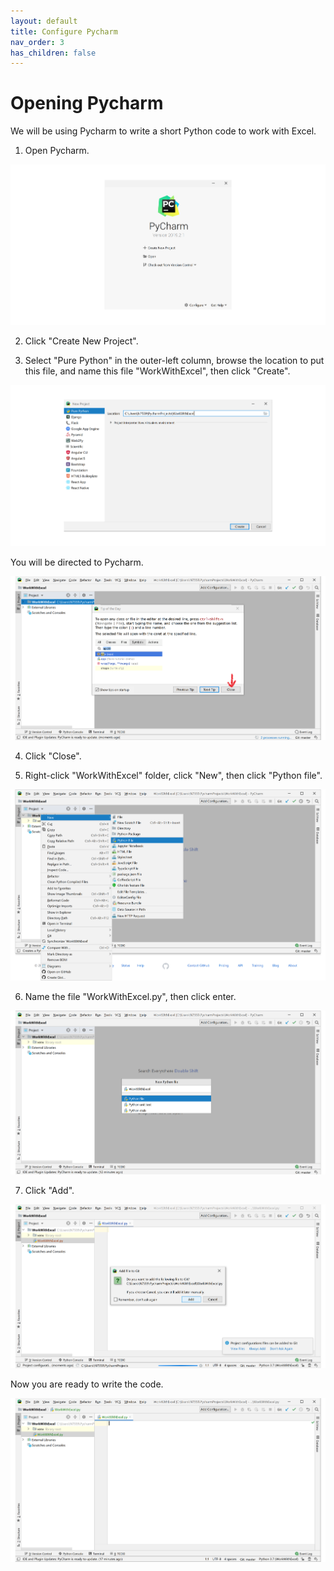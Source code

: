 ```yaml
---
layout: default
title: Configure Pycharm
nav_order: 3
has_children: false
---
```


# Opening Pycharm

We will be using Pycharm to write a short Python code to work with Excel.

1) Open Pycharm.

![Open](https://github.com/Phil-CST-BCIT/Phil-Antony-docs/blob/gh-pages/assets/images/open-pycharm.png?raw=true "Open")

2) Click "Create New Project".

3) Select "Pure Python" in the outer-left column, browse the location to put this file, and name this file "WorkWithExcel", then click "Create".

![Browse](https://github.com/Phil-CST-BCIT/Phil-Antony-docs/blob/gh-pages/assets/images/browse-and-name.png?raw=true "Browse")

You will be directed to Pycharm.

![Directed](https://github.com/Phil-CST-BCIT/Phil-Antony-docs/blob/gh-pages/assets/images/direct.png?raw=true "Directed")

4) Click "Close".

5) Right-click "WorkWithExcel" folder, click "New", then click "Python file".

![Click](https://github.com/Phil-CST-BCIT/Phil-Antony-docs/blob/gh-pages/assets/images/some-click.png?raw=true "Click")

6) Name the file "WorkWithExcel.py", then click enter.

![Naming](https://github.com/Phil-CST-BCIT/Phil-Antony-docs/blob/gh-pages/assets/images/naming.png?raw=true "Naming")

7) Click "Add".

![Git](https://github.com/Phil-CST-BCIT/Phil-Antony-docs/blob/gh-pages/assets/images/add-to-git.png?raw=true "Git")

Now you are ready to write the code.

![Blank](https://github.com/Phil-CST-BCIT/Phil-Antony-docs/blob/gh-pages/assets/images/blank.png?raw=true "Blank")
